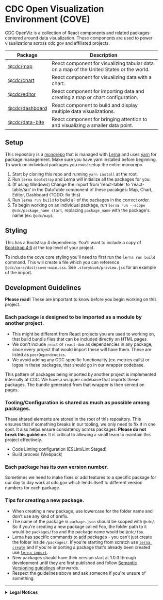 # CDC Open Visualization Environment (COVE)

CDC OpenViz is a collection of React components and related packages centered around data visualization. These components are used to power visualizations across cdc.gov and affiliated projects.

| Package                                                                               | Description                                                                              |
| ------------------------------------------------------------------------------------- | ---------------------------------------------------------------------------------------- |
| [@cdc/map](https://github.com/CDCgov/cdc-open-viz/tree/main/packages/map)             | React component for visualizing tabular data on a map of the United States or the world. |
| [@cdc/chart](https://github.com/CDCgov/cdc-open-viz/tree/main/packages/chart)         | React component for visualizing data with a chart.                                       |
| [@cdc/editor](https://github.com/CDCgov/cdc-open-viz/tree/main/packages/editor)       | React component for importing data and creating a map or chart configuration.            |
| [@cdc/dashboard](https://github.com/CDCgov/cdc-open-viz/tree/main/packages/dashboard) | React component to build and display multiple data visualizations.                       |
| [@cdc/data-bite](https://github.com/CDCgov/cdc-open-viz/tree/main/packages/data-bite) | React component for bringing attention to and visualizing a smaller data point.          |

## Setup <a name="setup"></a>

This repository is a [monorepo](https://en.wikipedia.org/wiki/Monorepo) that is managed with [Lerna](https://github.com/lerna/lerna#readme) and uses [yarn](https://yarnpkg.com/) for package management. Make sure you have yarn installed before beginning. To work on individual packages you must setup the entire monorepo.

1. Start by cloning this repo and running `yarn install` at the root.
2. Run `lerna bootstrap` and Lerna will initialize all the packages for you.
3. (If using Windows) Change the import from 'react-table' to 'react-table/src' in the DataTable component of these pacakges: Map, Chart, Editor, Dashboard (TODO: fix this)
4. Run `lerna run build` to build all of the packages in the correct order.
5. To begin working on an individual package, run `lerna run --scope @cdc/package_name start`, replacing `package_name` with the package's name (ex: `@cdc/map`).

## Styling

This has a Bootstrap 4 dependency. You'll want to include a copy of [Bootstrap 4.6](https://getbootstrap.com/docs/4.6/getting-started/introduction/#css) at the top level of your project.

To include the cove core styling you'll need to first run the `lerna run build` command. This will create a file which you can reference `@cdc/core/dist/cove-main.css`. See `.storybook/preview.jsx` for an example of the import.

## Development Guidelines

**Please read!** These are important to know before you begin working on this project.

### Each package is designed to be imported as a module by another project.

- This might be different from React projects you are used to working on, that build bundle files that can be included directly on HTML pages.
- We don't include `react` or `react-dom` as dependencies in any package, since every project that would import these will have them. These are listed as `peerDependencies`.
- We avoid adding any CDC specific functionality (ex. metrics calls) or logos in these packages, that should go in our wrapper codebase.

This pattern of packages being imported by another project is implemented internally at CDC. We have a wrapper codebase that imports these packages. The bundle generated from that wrapper is then served on pages.

### Tooling/Configuration is shared as much as possible among packages.

These shared elements are stored in the root of this repository. This ensures that if something breaks in our tooling, we only need to fix it in one spot. It also helps ensure consistency across packages. **Please do not break this guideline.** It is critical to allowing a small team to maintain this project effectively.

- Code Linting configuration (ESLint/Lint Staged)
- Build process (Webpack)

### Each package has its own version number.

Sometimes we need to make fixes or add features to a specific package for our day to day work at cdc.gov which lends itself to different version numbers for each package.

### Tips for creating a new package.

- When creating a new package, use lowercase for the folder name and don't use any kind of prefix.
- The name of the package in `package.json` should be scoped with `@cdc/`. So if you're creating a new package called Foo, the folder path to it would be `packages/foo` and the package name would be `@cdc/foo`.
- Lerna has specific commands to add packages - you can't just create the folder inside `/packages/`. If you're starting from scratch use [`lerna create`](https://www.npmjs.com/package/@lerna/create) and if you're importing a package that's already been created use [`lerna import`](https://www.npmjs.com/package/@lerna/import).
- New packages should have their version start at 1.0.0 through development until they are first published and follow [Semantic Versioning guidelines](https://docs.npmjs.com/about-semantic-versioning) afterwards.
- Respect the guidelines above and ask someone if you're unsure of something.

---

<details>
  <summary><strong>Legal Notices</strong></summary>

#### License

The repository utilizes code licensed under the terms of the Apache Software License and therefore is licensed under ASL v2 or later.

This source code in this repository is free: you can redistribute it and/or modify it under the terms of the Apache Software License version 2, or (at your option) any later version.

This source code in this repository is distributed in the hope that it will be useful, but WITHOUT ANY WARRANTY; without even the implied warranty of MERCHANTABILITY or FITNESS FOR A PARTICULAR PURPOSE. See the Apache Software License for more details.

The source code forked from other open source projects will inherit its license.

#### Attribution

Some icons used by this project are from [Font Awesome](https://fontawesome.com/).

#### Public Domain

This repository constitutes a work of the United States Government and is not subject to domestic copyright protection under 17 USC § 105. This repository is in the public domain within the United States, and copyright and related rights in the work worldwide are waived through the [CC0 1.0 Universal public domain dedication](https://creativecommons.org/publicdomain/zero/1.0/). All contributions to this repository will be released under the CC0 dedication. By submitting a pull request you are agreeing to comply with this waiver of copyright interest.

#### Records Management

This repository is not a source of government records, but is a copy to increase collaboration and collaborative potential. All government records will be published through the [CDC web site](https://www.cdc.gov/).

#### Privacy

This repository contains only non-sensitive, publicly available data and information. All material and community participation is covered by the [Disclaimer](https://github.com/CDCgov/template/blob/master/DISCLAIMER.md) and [Code of Conduct](https://github.com/CDCgov/template/blob/master/code-of-conduct.md). For more information about CDC's privacy policy, please visit http://www.cdc.gov/other/privacy.html.

</details>
